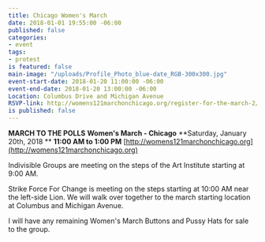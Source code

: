 ```yaml
---
title: Chicago Women's March
date: 2018-01-01 19:55:00 -06:00
published: false
categories:
- event
tags:
- protest
is featured: false
main-image: "/uploads/Profile_Photo_blue-date_RGB-300x300.jpg"
event-start-date: 2018-01-20 11:00:00 -06:00
event-end-date: 2018-01-20 13:00:00 -06:00
Location: Columbus Drive and Michigan Avenue
RSVP-link: http://womens121marchonchicago.org/register-for-the-march-2/
is published: false
---
```


**MARCH TO THE POLLS**
**Women's March - Chicago**
**Saturday, January 20th, 2018 **
**11:00 AM to 1:00 PM** 
[http://womens121marchonchicago.org](http://womens121marchonchicago.org)

Indivisible Groups are meeting on the steps of the Art Institute starting at 9:00 AM. 

Strike Force For Change is meeting on the steps starting at 10:00 AM near the left-side Lion. We will walk over together to the march starting location at Columbus and Michigan Avenue. 

I will have any remaining Women's March Buttons and Pussy Hats for sale to the group. 